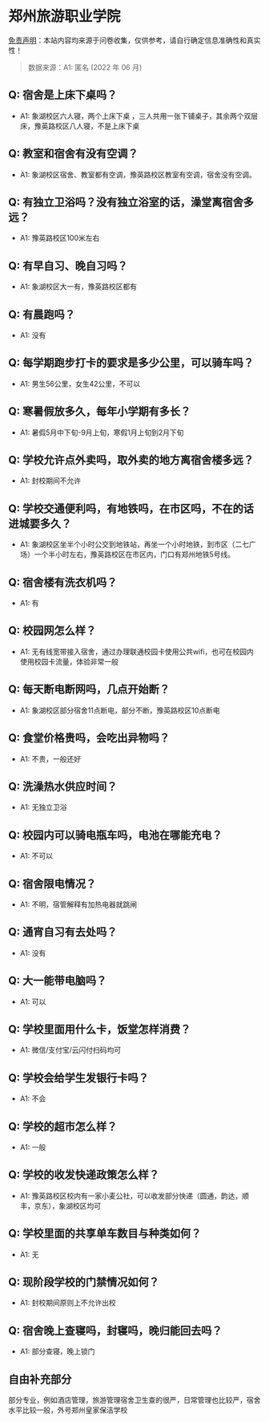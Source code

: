 # 郑州旅游职业学院

[免责声明](https://colleges.chat/#_3)：本站内容均来源于问卷收集，仅供参考，请自行确定信息准确性和真实性！

> 数据来源：A1: 匿名 (2022 年 06 月)

## Q: 宿舍是上床下桌吗？

- A1: 象湖校区六人寝，两个上床下桌 ，三人共用一张下铺桌子，其余两个双层床，豫英路校区八人寝，不是上床下桌

## Q: 教室和宿舍有没有空调？

- A1: 象湖校区宿舍、教室都有空调，豫英路校区教室有空调，宿舍没有空调。

## Q: 有独立卫浴吗？没有独立浴室的话，澡堂离宿舍多远？

- A1: 豫英路校区100米左右

## Q: 有早自习、晚自习吗？

- A1: 象湖校区大一有，豫英路校区都有

## Q: 有晨跑吗？

- A1: 没有

## Q: 每学期跑步打卡的要求是多少公里，可以骑车吗？

- A1: 男生56公里，女生42公里，不可以

## Q: 寒暑假放多久，每年小学期有多长？

- A1: 暑假5月中下旬-9月上旬，寒假1月上旬到2月下旬

## Q: 学校允许点外卖吗，取外卖的地方离宿舍楼多远？

- A1: 封校期间不允许

## Q: 学校交通便利吗，有地铁吗，在市区吗，不在的话进城要多久？

- A1: 象湖校区坐半个小时公交到地铁站，再坐一个小时地铁，到市区（二七广场）一个半小时左右，豫英路校区在市区内，门口有郑州地铁5号线。

## Q: 宿舍楼有洗衣机吗？

- A1: 有

## Q: 校园网怎么样？

- A1: 无有线宽带接入宿舍，通过办理联通校园卡使用公共wifi，也可在校园内使用校园卡流量，体验非常一般

## Q: 每天断电断网吗，几点开始断？

- A1: 象湖校区部分宿舍11点断电，部分不断，豫英路校区10点断电

## Q: 食堂价格贵吗，会吃出异物吗？

- A1: 不贵，一般还好

## Q: 洗澡热水供应时间？

- A1: 无独立卫浴

## Q: 校园内可以骑电瓶车吗，电池在哪能充电？

- A1: 不可以

## Q: 宿舍限电情况？

- A1: 不明，宿管解释有加热电器就跳闸

## Q: 通宵自习有去处吗？

- A1: 没有

## Q: 大一能带电脑吗？

- A1: 可以

## Q: 学校里面用什么卡，饭堂怎样消费？

- A1: 微信/支付宝/云闪付扫码均可

## Q: 学校会给学生发银行卡吗？

- A1: 不会

## Q: 学校的超市怎么样？

- A1: 一般

## Q: 学校的收发快递政策怎么样？

- A1: 豫英路校区校内有一家小麦公社，可以收发部分快递（圆通，韵达，顺丰，京东），象湖校区均可

## Q: 学校里面的共享单车数目与种类如何？

- A1: 无

## Q: 现阶段学校的门禁情况如何？

- A1: 封校期间原则上不允许出校

## Q: 宿舍晚上查寝吗，封寝吗，晚归能回去吗？

- A1: 部分查寝，晚上锁门

## 自由补充部分

部分专业，例如酒店管理，旅游管理宿舍卫生查的很严，日常管理也比较严，宿舍水平比较一般，外号郑州皇家保洁学校